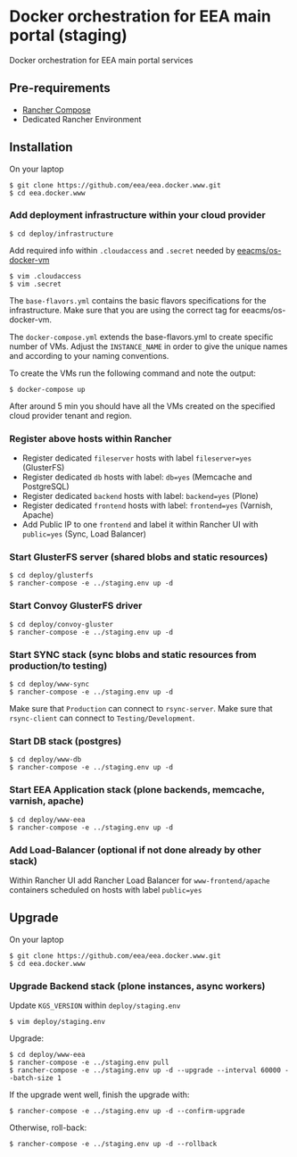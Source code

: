 # Docker orchestration for EEA main portal (staging)

Docker orchestration for EEA main portal services

## Pre-requirements

* [Rancher Compose](http://docs.rancher.com/rancher/rancher-compose/)
* Dedicated Rancher Environment

## Installation

On your laptop

    $ git clone https://github.com/eea/eea.docker.www.git
    $ cd eea.docker.www

### Add deployment infrastructure within your cloud provider

    $ cd deploy/infrastructure

Add required info within `.cloudaccess` and `.secret` needed by [eeacms/os-docker-vm](https://github.com/eea/eea.docker.openstack.host#usage)

    $ vim .cloudaccess
    $ vim .secret

The `base-flavors.yml` contains the basic flavors specifications for the infrastructure. Make sure that you are using the correct tag for eeacms/os-docker-vm.
   
The `docker-compose.yml` extends the base-flavors.yml to create specific number of VMs. Adjust the `INSTANCE_NAME` in order to give the unique names and according to your naming conventions.

To create the VMs run the following command and note the output:

    $ docker-compose up

After around 5 min you should have all the VMs created on the specified cloud provider tenant and region.

### Register above hosts within Rancher

* Register dedicated `fileserver` hosts with label `fileserver=yes` (GlusterFS)
* Register dedicated `db` hosts with label: `db=yes` (Memcache and PostgreSQL)
* Register dedicated `backend` hosts with label: `backend=yes` (Plone)
* Register dedicated `frontend` hosts with label: `frontend=yes` (Varnish, Apache)
* Add Public IP to one `frontend` and label it within Rancher UI with `public=yes` (Sync, Load Balancer)

### Start GlusterFS server (shared blobs and static resources)

    $ cd deploy/glusterfs
    $ rancher-compose -e ../staging.env up -d

### Start Convoy GlusterFS driver

    $ cd deploy/convoy-gluster
    $ rancher-compose -e ../staging.env up -d

### Start SYNC stack (sync blobs and static resources from production/to testing)

    $ cd deploy/www-sync
    $ rancher-compose -e ../staging.env up -d

Make sure that `Production` can connect to `rsync-server`.
Make sure that `rsync-client` can connect to `Testing/Development`.

### Start DB stack (postgres)

    $ cd deploy/www-db
    $ rancher-compose -e ../staging.env up -d

### Start EEA Application stack (plone backends, memcache, varnish, apache)

    $ cd deploy/www-eea
    $ rancher-compose -e ../staging.env up -d

### Add Load-Balancer (optional if not done already by other stack)

Within Rancher UI add Rancher Load Balancer for `www-frontend/apache` containers
scheduled on hosts with label `public=yes`

## Upgrade

On your laptop

    $ git clone https://github.com/eea/eea.docker.www.git
    $ cd eea.docker.www

### Upgrade Backend stack (plone instances, async workers)

Update `KGS_VERSION` within `deploy/staging.env`

    $ vim deploy/staging.env

Upgrade:

    $ cd deploy/www-eea
    $ rancher-compose -e ../staging.env pull
    $ rancher-compose -e ../staging.env up -d --upgrade --interval 60000 --batch-size 1

If the upgrade went well, finish the upgrade with:

    $ rancher-compose -e ../staging.env up -d --confirm-upgrade

Otherwise, roll-back:

    $ rancher-compose -e ../staging.env up -d --rollback
